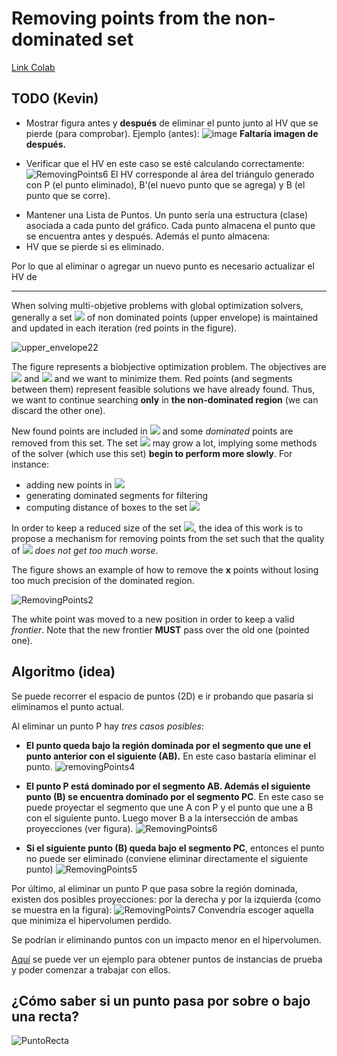 
Removing points from the non-dominated set
==
[Link Colab](https://colab.research.google.com/drive/1obOynZeZWc2APFXb01ckSTlT0T5mtXEZ?usp=sharing)

TODO (Kevin)
---
* Mostrar figura antes y **después** de eliminar el punto junto al HV que se pierde (para comprobar).
Ejemplo (antes):
![image](https://i.imgur.com/dtwIAJ6.png)
**Faltaría imagen de después.**

* Verificar que el HV en este caso se esté calculando correctamente:
![RemovingPoints6](https://docs.google.com/drawings/d/e/2PACX-1vTcvvYJCAT8lhNVS9cfTyD0ISQW9vqGEPw0hNv3ev1yc3XDyXe_TjMUZl1S0KCRamwTdJXsyIHLosNt/pub?w=314&h=258)
El HV corresponde al área del triángulo generado con P (el punto eliminado), B'(el nuevo punto que se agrega) y B (el punto que se corre).

- Mantener una Lista de Puntos. Un punto sería una estructura (clase) asociada a cada punto del gráfico. Cada punto almacena el punto que se encuentra antes y después. Además el punto almacena:
- HV que se pierde si es eliminado.

Por lo que al eliminar o agregar un nuevo punto es necesario actualizar el HV de 

----

When solving multi-objetive problems with global optimization solvers, generally a set  <img src="https://render.githubusercontent.com/render/math?math=\mathcal{S}"> of non dominated points (upper envelope) is maintained and updated in each iteration (red points in the figure).

![upper_envelope22](https://docs.google.com/drawings/d/e/2PACX-1vRxeuOBhvGK2PVezyfyONOW6Ni5eXio6NnUCc1sdKnMEiRrbRg-ZOBLYXr6KuTw4VrkdFz8Shy5Xp27/pub?w=343&h=294)

The figure represents a biobjective optimization problem. The objectives are <img src="https://render.githubusercontent.com/render/math?math=f_1"> and <img src="https://render.githubusercontent.com/render/math?math=f_2"> and we want to minimize them. Red points (and segments between them) represent feasible solutions we have already found. Thus, we want to continue searching **only** in **the non-dominated region** (we can discard the other one).

New found points are included in <img src="https://render.githubusercontent.com/render/math?math=\mathcal{S}"> and some *dominated* points are removed from this set.
The set <img src="https://render.githubusercontent.com/render/math?math=\mathcal{S}"> may grow a lot, implying some methods  of the solver (which use this set) **begin to perform more slowly**. For instance:
* adding new points in <img src="https://render.githubusercontent.com/render/math?math=\mathcal{S}">
* generating dominated segments for filtering
* computing distance of boxes to the set <img src="https://render.githubusercontent.com/render/math?math=\mathcal{S}">

In order to keep a reduced size of the set <img src="https://render.githubusercontent.com/render/math?math=\mathcal{S}">, the idea of this work is to propose a mechanism for removing points from the set such that the quality of <img src="https://render.githubusercontent.com/render/math?math=\mathcal{S}"> *does not get too much worse*.

The figure shows an example of how to remove the **x** points without losing too much precision of the dominated region.

![RemovingPoints2](https://docs.google.com/drawings/d/e/2PACX-1vQ5EIfHG4pa3i3pmU9CGyzkUraHe-HAqmyp2hTlEyULjNFZO5XxyECfLAW07WRstE1LBMEY2YB8bUC3/pub?w=300&h=250)

The white point was moved to a new position in order to keep a valid *frontier*.
Note that the new frontier **MUST** pass over the old one (pointed one).

Algoritmo (idea)
--
Se puede recorrer el espacio de puntos (2D) e ir probando que pasaría si eliminamos el punto actual.

Al eliminar un punto P hay *tres casos posibles*:

- **El punto queda bajo la región dominada por el segmento que une el punto anterior con el siguiente (AB).** En este caso bastaría eliminar el punto.
![removingPoints4](https://docs.google.com/drawings/d/e/2PACX-1vTiTodnzPGuWtjfQ5GjtgoBlvhylYt8GO7afn0q8VFxvL47W-h90kbrbzx_pynVHHZAL38IPmy2ZOFK/pub?w=235&h=204)

- **El punto P está dominado por el segmento AB. Además el siguiente punto (B) se encuentra dominado por el segmento PC**. En este caso se puede proyectar el segmento que une A con P y el punto que une a B con el siguiente punto. Luego mover B a la intersección de ambas proyecciones (ver figura).
![RemovingPoints6](https://docs.google.com/drawings/d/e/2PACX-1vTcvvYJCAT8lhNVS9cfTyD0ISQW9vqGEPw0hNv3ev1yc3XDyXe_TjMUZl1S0KCRamwTdJXsyIHLosNt/pub?w=314&h=258)

- **Si el siguiente punto (B) queda bajo el segmento PC**, entonces el punto no puede ser eliminado (conviene eliminar directamente el siguiente punto)
![RemovingPoints5](https://docs.google.com/drawings/d/e/2PACX-1vRUicavl0tVtv4_aBu65RXZeIFqx1iwlfZWB7fRwmeZV5Xo2H5ajaDqEH2gk6Fi61vMNchMlW1V_kzL/pub?w=351&h=245)

Por último, al eliminar un punto P que pasa sobre la región dominada, existen dos posibles proyecciones: por la derecha y por la izquierda (como se muestra en la figura):
![RemovingPoints7](https://docs.google.com/drawings/d/e/2PACX-1vRCu6UbrKm1LSVwaiTuKFeluSi_aAoRY4CSl-DGNI1Bc1w5uRkFsl-ixSIxodU4nFkTvdfr1rpgTunl/pub?w=403&h=245)
Convendría escoger aquella que minimiza el hipervolumen perdido.

Se podrían ir eliminando puntos con un impacto menor en el hipervolumen.



[Aquí](https://github.com/rilianx/Research/blob/main/ibexmop_rp/example.ipynb) se puede ver un ejemplo para obtener puntos de instancias de prueba y poder comenzar a trabajar con ellos.


¿Cómo saber si un punto pasa por sobre o bajo una recta?
--
![PuntoRecta](https://docs.google.com/drawings/d/e/2PACX-1vQRYR8NyJxqYsSgqzB25h7siR8vQcHwZ49bHAszUk0YDeQfY3daOpJz7swLbkPAYf9b4QRvedzenxwE/pub?w=628&h=314)
<!--stackedit_data:
eyJoaXN0b3J5IjpbLTEyNDIyMjEzMTQsLTIxMjA5MTY2MDQsLT
E4MDY4MDA3ODIsMTQwOTUyOTgzMCw2NDQwMjU2NCwxNDczMjEw
NDAzLDQwNjk2MjQ1MSwtNzMyODQ2MTY2LDM3NTU3MzcxNywtMT
g5MDkxMTgwNSw5OTEyNjcyMDMsNjY4NDcyODkyLC0xOTM2MDE4
OTYzLDE2MzM2MzUyOTUsMTc3NzUxNTU5OCwyMTMxMjM3MDM5LD
EwNTY2MzgyOTYsLTEwMDY3MTMxNTddfQ==
-->